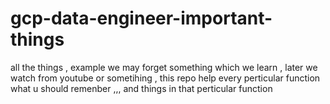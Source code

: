 # gcp-data-engineer-important-things
all the things , example  we may  forget something  which we learn , later we watch from youtube or sometihing , this repo help every  perticular function what u should remenber ,,, and  things in that perticular function 
